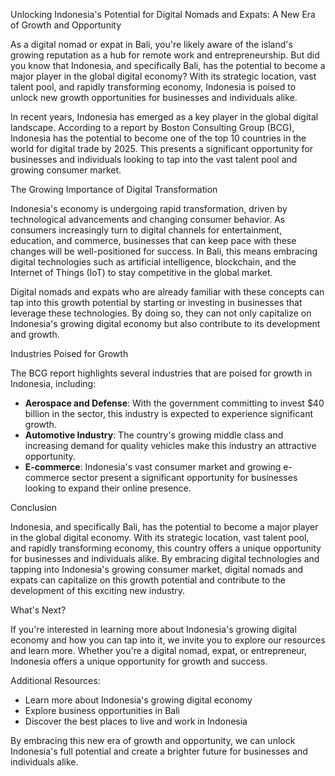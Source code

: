Unlocking Indonesia's Potential for Digital Nomads and Expats: A New Era of Growth and Opportunity

As a digital nomad or expat in Bali, you're likely aware of the island's growing reputation as a hub for remote work and entrepreneurship. But did you know that Indonesia, and specifically Bali, has the potential to become a major player in the global digital economy? With its strategic location, vast talent pool, and rapidly transforming economy, Indonesia is poised to unlock new growth opportunities for businesses and individuals alike.

In recent years, Indonesia has emerged as a key player in the global digital landscape. According to a report by Boston Consulting Group (BCG), Indonesia has the potential to become one of the top 10 countries in the world for digital trade by 2025. This presents a significant opportunity for businesses and individuals looking to tap into the vast talent pool and growing consumer market.

The Growing Importance of Digital Transformation

Indonesia's economy is undergoing rapid transformation, driven by technological advancements and changing consumer behavior. As consumers increasingly turn to digital channels for entertainment, education, and commerce, businesses that can keep pace with these changes will be well-positioned for success. In Bali, this means embracing digital technologies such as artificial intelligence, blockchain, and the Internet of Things (IoT) to stay competitive in the global market.

Digital nomads and expats who are already familiar with these concepts can tap into this growth potential by starting or investing in businesses that leverage these technologies. By doing so, they can not only capitalize on Indonesia's growing digital economy but also contribute to its development and growth.

Industries Poised for Growth

The BCG report highlights several industries that are poised for growth in Indonesia, including:

*   **Aerospace and Defense**: With the government committing to invest $40 billion in the sector, this industry is expected to experience significant growth.
*   **Automotive Industry**: The country's growing middle class and increasing demand for quality vehicles make this industry an attractive opportunity.
*   **E-commerce**: Indonesia's vast consumer market and growing e-commerce sector present a significant opportunity for businesses looking to expand their online presence.

Conclusion

Indonesia, and specifically Bali, has the potential to become a major player in the global digital economy. With its strategic location, vast talent pool, and rapidly transforming economy, this country offers a unique opportunity for businesses and individuals alike. By embracing digital technologies and tapping into Indonesia's growing consumer market, digital nomads and expats can capitalize on this growth potential and contribute to the development of this exciting new industry.

What's Next?

If you're interested in learning more about Indonesia's growing digital economy and how you can tap into it, we invite you to explore our resources and learn more. Whether you're a digital nomad, expat, or entrepreneur, Indonesia offers a unique opportunity for growth and success.

Additional Resources:

*   Learn more about Indonesia's growing digital economy
*   Explore business opportunities in Bali
*   Discover the best places to live and work in Indonesia

By embracing this new era of growth and opportunity, we can unlock Indonesia's full potential and create a brighter future for businesses and individuals alike.